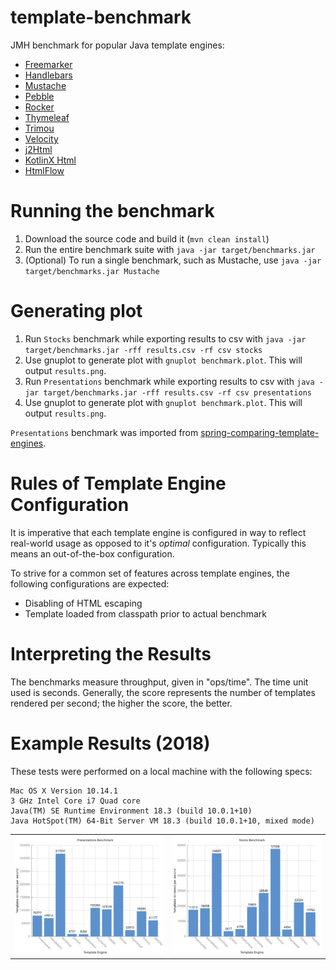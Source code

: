 template-benchmark
================

JMH benchmark for popular Java template engines:

* [Freemarker](http://freemarker.org/)
* [Handlebars](https://github.com/jknack/handlebars.java)
* [Mustache](https://github.com/spullara/mustache.java)
* [Pebble](http://www.mitchellbosecke.com/pebble)
* [Rocker](https://github.com/fizzed/rocker)
* [Thymeleaf](http://www.thymeleaf.org/)
* [Trimou](http://trimou.org/)
* [Velocity](http://velocity.apache.org/)
* [j2Html](https://j2html.com/)
* [KotlinX Html](https://github.com/Kotlin/kotlinx.html)
* [HtmlFlow](https://github.com/xmlet/HtmlFlow)


Running the benchmark
======================

1. Download the source code and build it (`mvn clean install`)
2. Run the entire benchmark suite with `java -jar target/benchmarks.jar`
3. (Optional) To run a single benchmark, such as Mustache, use `java -jar target/benchmarks.jar Mustache`

Generating plot
===============
1. Run `Stocks` benchmark while exporting results to csv with `java -jar target/benchmarks.jar -rff results.csv -rf csv stocks`
2. Use gnuplot to generate plot with `gnuplot benchmark.plot`. This will output `results.png`.
3. Run `Presentations` benchmark while exporting results to csv with `java -jar target/benchmarks.jar -rff results.csv -rf csv presentations`
4. Use gnuplot to generate plot with `gnuplot benchmark.plot`. This will output `results.png`.

`Presentations` benchmark was imported from [spring-comparing-template-engines](https://github.com/jreijn/spring-comparing-template-engines).

Rules of Template Engine Configuration
======================================
It is imperative that each template engine is configured in way to reflect real-world usage as opposed to it's *optimal* configuration. Typically this means an out-of-the-box configuration.

To strive for a common set of features across template engines, the following configurations are expected:
* Disabling of HTML escaping
* Template loaded from classpath prior to actual benchmark

Interpreting the Results
========================
The benchmarks measure throughput, given in "ops/time". The time unit used is seconds.
Generally, the score represents the number of templates rendered per second; the higher the score, the better.

Example Results (2018)
===============================

These tests were performed on a local machine with the following specs:

```
Mac OS X Version 10.14.1
3 GHz Intel Core i7 Quad core
Java(TM) SE Runtime Environment 18.3 (build 10.0.1+10)
Java HotSpot(TM) 64-Bit Server VM 18.3 (build 10.0.1+10, mixed mode)
```

<table>
<tr>
<td><img src="results-presentations.svg"></td>
<td><img src="results-stocks.svg"></td>
</tr>
</table>
